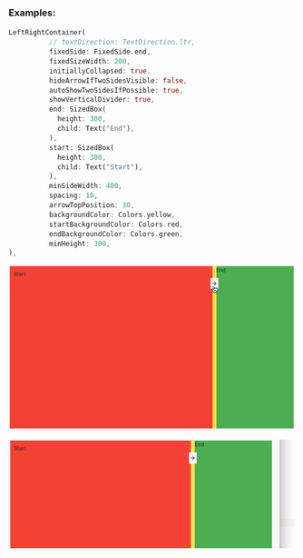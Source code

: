 ### Examples:

```dart
LeftRightContainer(
          // textDirection: TextDirection.ltr,
          fixedSide: FixedSide.end,
          fixedSizeWidth: 200,
          initiallyCollapsed: true,
          hideArrowIfTwoSidesVisible: false,
          autoShowTwoSidesIfPossible: true,
          showVerticalDivider: true,
          end: SizedBox(
            height: 300,
            child: Text("End"),
          ),
          start: SizedBox(
            height: 300,
            child: Text("Start"),
          ),
          minSideWidth: 400,
          spacing: 10,
          arrowTopPosition: 30,
          backgroundColor: Colors.yellow,
          startBackgroundColor: Colors.red,
          endBackgroundColor: Colors.green,
          minHeight: 300,
),
```

![](https://raw.githubusercontent.com/o7planning/flutter_left_right_container/refs/heads/main/docs/images/pic1.gif)

![](https://raw.githubusercontent.com/o7planning/flutter_left_right_container/refs/heads/main/docs/images/pic2.gif)
